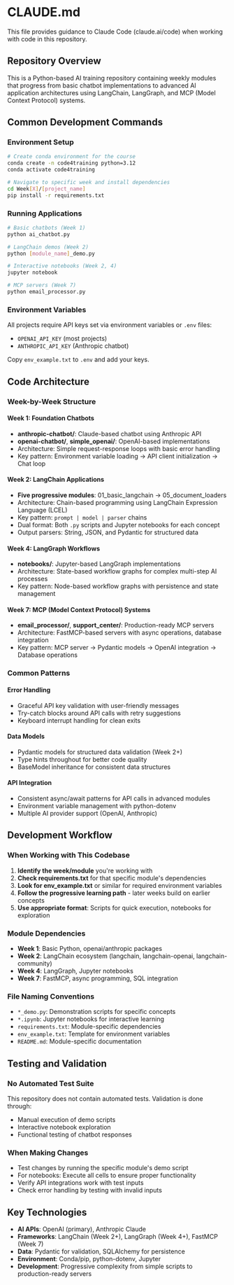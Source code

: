# CLAUDE.md

This file provides guidance to Claude Code (claude.ai/code) when working with code in this repository.

## Repository Overview

This is a Python-based AI training repository containing weekly modules that progress from basic chatbot implementations to advanced AI application architectures using LangChain, LangGraph, and MCP (Model Context Protocol) systems.

## Common Development Commands

### Environment Setup
```bash
# Create conda environment for the course
conda create -n code4training python=3.12
conda activate code4training

# Navigate to specific week and install dependencies
cd Week[X]/[project_name]
pip install -r requirements.txt
```

### Running Applications
```bash
# Basic chatbots (Week 1)
python ai_chatbot.py

# LangChain demos (Week 2)
python [module_name]_demo.py

# Interactive notebooks (Week 2, 4)
jupyter notebook

# MCP servers (Week 7)
python email_processor.py
```

### Environment Variables
All projects require API keys set via environment variables or `.env` files:
- `OPENAI_API_KEY` (most projects)
- `ANTHROPIC_API_KEY` (Anthropic chatbot)

Copy `env_example.txt` to `.env` and add your keys.

## Code Architecture

### Week-by-Week Structure

#### Week 1: Foundation Chatbots
- **anthropic-chatbot/**: Claude-based chatbot using Anthropic API
- **openai-chatbot/**, **simple_openai/**: OpenAI-based implementations
- Architecture: Simple request-response loops with basic error handling
- Key pattern: Environment variable loading → API client initialization → Chat loop

#### Week 2: LangChain Applications
- **Five progressive modules**: 01_basic_langchain → 05_document_loaders
- Architecture: Chain-based programming using LangChain Expression Language (LCEL)
- Key pattern: `prompt | model | parser` chains
- Dual format: Both `.py` scripts and Jupyter notebooks for each concept
- Output parsers: String, JSON, and Pydantic for structured data

#### Week 4: LangGraph Workflows  
- **notebooks/**: Jupyter-based LangGraph implementations
- Architecture: State-based workflow graphs for complex multi-step AI processes
- Key pattern: Node-based workflow graphs with persistence and state management

#### Week 7: MCP (Model Context Protocol) Systems
- **email_processor/**, **support_center/**: Production-ready MCP servers
- Architecture: FastMCP-based servers with async operations, database integration
- Key pattern: MCP server → Pydantic models → OpenAI integration → Database operations

### Common Patterns

#### Error Handling
- Graceful API key validation with user-friendly messages
- Try-catch blocks around API calls with retry suggestions
- Keyboard interrupt handling for clean exits

#### Data Models
- Pydantic models for structured data validation (Week 2+)
- Type hints throughout for better code quality
- BaseModel inheritance for consistent data structures

#### API Integration
- Consistent async/await patterns for API calls in advanced modules
- Environment variable management with python-dotenv
- Multiple AI provider support (OpenAI, Anthropic)

## Development Workflow

### When Working with This Codebase

1. **Identify the week/module** you're working with
2. **Check requirements.txt** for that specific module's dependencies
3. **Look for env_example.txt** or similar for required environment variables
4. **Follow the progressive learning path** - later weeks build on earlier concepts
5. **Use appropriate format**: Scripts for quick execution, notebooks for exploration

### Module Dependencies

- **Week 1**: Basic Python, openai/anthropic packages
- **Week 2**: LangChain ecosystem (langchain, langchain-openai, langchain-community)
- **Week 4**: LangGraph, Jupyter notebooks
- **Week 7**: FastMCP, async programming, SQL integration

### File Naming Conventions

- `*_demo.py`: Demonstration scripts for specific concepts
- `*.ipynb`: Jupyter notebooks for interactive learning
- `requirements.txt`: Module-specific dependencies
- `env_example.txt`: Template for environment variables
- `README.md`: Module-specific documentation

## Testing and Validation

### No Automated Test Suite
This repository does not contain automated tests. Validation is done through:
- Manual execution of demo scripts
- Interactive notebook exploration
- Functional testing of chatbot responses

### When Making Changes
- Test changes by running the specific module's demo script
- For notebooks: Execute all cells to ensure proper functionality  
- Verify API integrations work with test inputs
- Check error handling by testing with invalid inputs

## Key Technologies

- **AI APIs**: OpenAI (primary), Anthropic Claude
- **Frameworks**: LangChain (Week 2+), LangGraph (Week 4+), FastMCP (Week 7)
- **Data**: Pydantic for validation, SQLAlchemy for persistence
- **Environment**: Conda/pip, python-dotenv, Jupyter
- **Development**: Progressive complexity from simple scripts to production-ready servers